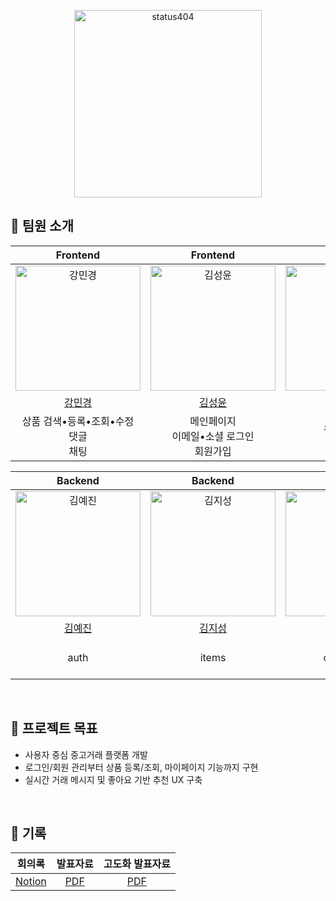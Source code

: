 <p align="center">
  <img src="https://github.com/user-attachments/assets/dc300d70-7132-43fc-8542-cae1776eb4db" width=300px alt="status404"/>
</p>

## 👥 팀원 소개  
| Frontend | Frontend | Fronted | Frontend | Frontend |
| :-----: | :-----: | :------: | :------: | :-----: |
| <img src="https://avatars.githubusercontent.com/u/109705781?v=4" width=200px alt="강민경"/> | <img src="https://avatars.githubusercontent.com/u/86221268?v=4" width=200px alt="김성윤"/> | <img src="https://avatars.githubusercontent.com/u/86095931?v=4" width=200px alt="김태진"/> | <img src="https://avatars.githubusercontent.com/u/127464935?v=4" width=200px alt="김남빈"/> | <img src="https://avatars.githubusercontent.com/u/203613790?s=96&v=4" width=200px alt="김지성"/> |
| [강민경](https://github.com/mingyeong0210)|[김성윤](https://github.com/tjddbs531)|[김태진](https://github.com/crossbat)| [김남빈](https://github.com/kimnambin) | [김지성](https://github.com/jiseong1688)|
| 상품 검색•등록•조회•수정<br>댓글<br>채팅 | 메인페이지<br>이메일•소셜 로그인<br>회원가입 | 유저 프로필<br>마이페이지 | 무한 스크롤<br>리팩토링 | 지도<br>배포 |

| Backend | Backend | Backend | Backend |
| :-----: | :-----: | :------: | :------: |
| <img src="https://avatars.githubusercontent.com/u/109929675?s=96&v=4" width=200px alt="김예진"/> | <img src="https://avatars.githubusercontent.com/u/203613790?s=96&v=4" width=200px alt="김지성"/> | <img src="https://avatars.githubusercontent.com/u/93849731?s=96&v=4" width=200px alt="이정은"/> | <img src="https://avatars.githubusercontent.com/u/65845253?s=96&v=4" width=200px alt="이하은"/> |
| [김예진](https://github.com/YeJin-Kim-code)|[김지성](https://github.com/jiseong1688)|[이정은](https://github.com/foreverkiddd)|[이하은](https://github.com/gkdms0605)|
| auth | items | likes<br>comments<br>chats | users<br>location |

<br>

## 🎯 프로젝트 목표  
- 사용자 중심 중고거래 플랫폼 개발  
- 로그인/회원 관리부터 상품 등록/조회, 마이페이지 기능까지 구현  
- 실시간 거래 메시지 및 좋아요 기반 추천 UX 구축

<br>

## 🔗 기록 
| 회의록 | 발표자료 | 고도화 발표자료 |
| :---: | :---: | :---: |
| [Notion](https://www.notion.so/2-1c1f93f59cb080268d2ac5933ad7835c?pvs=4) | [PDF](../docs/DajungDajung.pdf) | [PDF](../docs/DangjunDajungFinal.pdf) |
